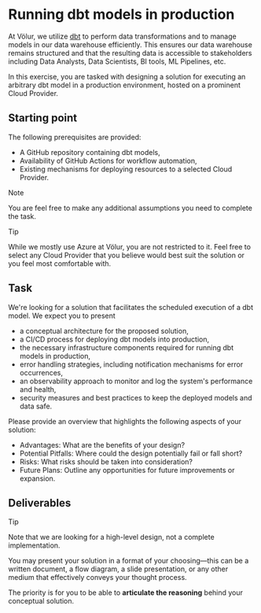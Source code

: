 # Running dbt models in production

At Völur, we utilize [dbt](https://www.getdbt.com/) to perform data
transformations and to manage models in our data warehouse efficiently. This
ensures our data warehouse remains structured and that the resulting data is
accessible to stakeholders including Data Analysts, Data Scientists, BI tools,
ML Pipelines, etc.

In this exercise, you are tasked with designing a solution for executing an
arbitrary dbt model in a production environment, hosted on a prominent Cloud
Provider.

## Starting point

The following prerequisites are provided:

- A GitHub repository containing dbt models,
- Availability of GitHub Actions for workflow automation,
- Existing mechanisms for deploying resources to a selected Cloud Provider.

> [!NOTE]
> You are feel free to make any additional assumptions you need to complete the
> task.

> [!TIP]
> While we mostly use Azure at Völur, you are not restricted to it. Feel
> free to select any Cloud Provider that you believe would best suit the
> solution or you feel most comfortable with.

## Task

We're looking for a solution that facilitates the scheduled execution of a dbt
model. We expect you to present

- a conceptual architecture for the proposed solution,
- a CI/CD process for deploying dbt models into production,
- the necessary infrastructure components required for running dbt models in
  production,
- error handling strategies, including notification mechanisms for error
  occurrences,
- an observability approach to monitor and log the system's performance and
  health,
- security measures and best practices to keep the deployed models and
  data safe.

Please provide an overview that highlights the following aspects of your
solution:

- Advantages: What are the benefits of your design?
- Potential Pitfalls: Where could the design potentially fail or fall short?
- Risks: What risks should be taken into consideration?
- Future Plans: Outline any opportunities for future improvements or expansion.

## Deliverables

> [!TIP]
> Note that we are looking for a high-level design, not a complete
> implementation.

You may present your solution in a format of your choosing—this can be a
written document, a flow diagram, a slide presentation, or any other medium
that effectively conveys your thought process.

The priority is for you to be able to **articulate the reasoning** behind your
conceptual solution.
